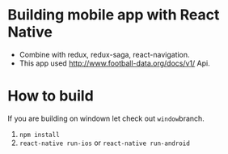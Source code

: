# Building mobile app with React Native
 * Combine with redux, redux-saga, react-navigation.
 * This app used http://www.football-data.org/docs/v1/ Api.

# How to build
If you are building on windown let check out `window`branch.
1. `npm install`
2. `react-native run-ios` or `react-native run-android`
